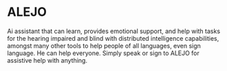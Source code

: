 # ALEJO
Ai assistant that can learn, provides emotional support, and help with tasks for the hearing impaired and blind with distributed intelligence capabilities, amongst many other tools to help people of all languages, even sign language. He can help everyone. Simply speak or sign to ALEJO for assistive help with anything.
